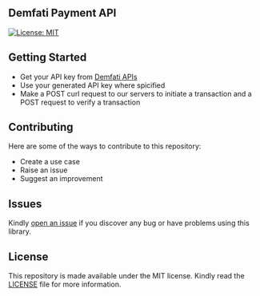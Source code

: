 ## Demfati Payment API
[![License: MIT](https://img.shields.io/badge/License-MIT-yellow.svg)](https://opensource.org/licenses/MIT)

## Getting Started
- Get your API key from [Demfati APIs](https://demfati.com/b/apis/dempay/)
- Use your generated API key where spicified
- Make a POST curl request to our servers to initiate a transaction and a POST request to verify a transaction

## Contributing
Here are some of the ways to contribute to this repository:
- Create a use case
- Raise an issue
- Suggest an improvement

## Issues
Kindly [open an issue](https://github.com/demfati/dempay_api/issues) if you discover any bug or have problems using this library.

## License
This repository is made available under the MIT license. Kindly read the [LICENSE](https://github.com/demfati/dempay_api/blob/main/LICENSE) file for more information.
